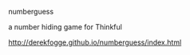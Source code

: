 numberguess

a number hiding game for Thinkful

http://derekfogge.github.io/numberguess/index.html


